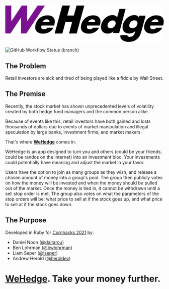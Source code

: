 ![WeHedge Primary Logo](/client/src/assets/logo/wehedge_black_png.png)

![GitHub Workflow Status (branch)](https://img.shields.io/github/workflow/status/danielnoon/wehedge/Development%20CI/dev?label=development%20build)

## The Problem
Retail investors are sick and tired of being played like a fiddle by Wall Street.

## The Premise
Recently, the stock market has shown unprecedented levels of volatility created by both hedge fund managers and the common person alike. 

Because of events like this, retail investors have both gained and losts thousands of dollars due to events of market manipulation and illegal speculation by large banks, investment firms, and market makers.

That's where [**WeHedge**](https://wehedge.app) comes in.

WeHedge is an app designed to turn you and others (could be your friends, could be randos on the internet) into an investment bloc. Your investments could potentially have meaning and adjust the market in your favor.

Users have the option to join as many groups as they wish, and release a chosen amount of money into a group's pool. The group then publicly votes on how the money will be invested and when the money should be pulled out of the market. Once the money is tied in, it cannot be withdrawn until a sell stop order is met. The group also votes on what the parameters of the stop orders will be: what price to sell at if the stock goes up, and what price to sell at if the stock goes down.

## The Purpose
Developed in Ruby for [Cornhacks 2021](https://cornhacks.com/) by:
* Daniel Noon ([@daitarou](https://github.com/daitarou)) 
* Ben Lohrman ([@bwlohrman](github.com/bwlohrman))
* Liam Seper ([@lseper](https://github.com/lseper))
* Andrew Herold ([@heroldev](heroldev.net))

# [WeHedge](https://wehedge.app). Take your money further.

